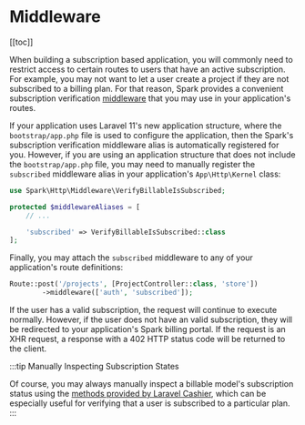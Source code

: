 # Middleware

[[toc]]

When building a subscription based application, you will commonly need to restrict access to certain routes to users that have an active subscription. For example, you may not want to let a user create a project if they are not subscribed to a billing plan. For that reason, Spark provides a convenient subscription verification [middleware](https://laravel.com/docs/middleware) that you may use in your application's routes.

If your application uses Laravel 11's new application structure, where the `bootstrap/app.php` file is used to configure the application, then the Spark's subscription verification middleware alias is automatically registered for you. However, if you are using an application structure that does not include the `bootstrap/app.php` file, you may need to manually register the `subscribed` middleware alias in your application's `App\Http\Kernel` class:

```php
use Spark\Http\Middleware\VerifyBillableIsSubscribed;

protected $middlewareAliases = [
    // ...

    'subscribed' => VerifyBillableIsSubscribed::class
];
```

Finally, you may attach the `subscribed` middleware to any of your application's route definitions:

```php
Route::post('/projects', [ProjectController::class, 'store'])
        ->middleware(['auth', 'subscribed']);
```

If the user has a valid subscription, the request will continue to execute normally. However, if the user does not have an valid subscription, they will be redirected to your application's Spark billing portal. If the request is an XHR request, a response with a 402 HTTP status code will be returned to the client.

:::tip Manually Inspecting Subscription States

Of course, you may always manually inspect a billable model's subscription status using the [methods provided by Laravel Cashier](https://laravel.com/docs/cashier-paddle#checking-subscription-status), which can be especially useful for verifying that a user is subscribed to a particular plan.
:::
